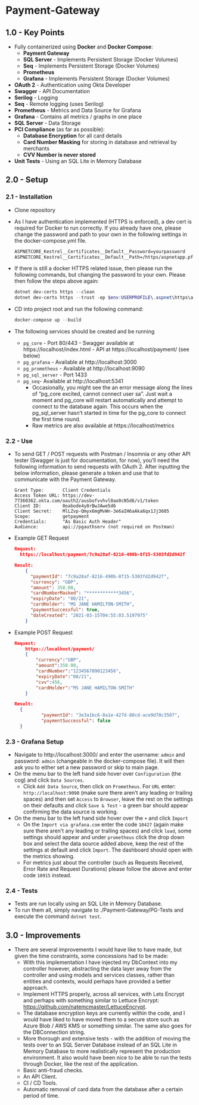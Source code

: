 # Payment-Gateway

## 1.0 - Key Points

* Fully containerized using **Docker** and **Docker Compose**:
  * **Payment Gateway**
  * **SQL Server** - Implements Persistent Storage (Docker Volumes)
  * **Seq** - Implements Persistent Storage (Docker Volumes)
  * **Prometheus**
  * **Grafana** - Implements Persistent Storage (Docker Volumes)
* **OAuth 2** - Authentication using Okta Developer
* **Swagger** - API Documentation
* **Serilog** - Logging 
* **Seq** - Remote logging (uses Serilog)
* **Prometheus** - Metrics and Data Source for Grafana
* **Grafana** - Contains all metrics / graphs in one place
* **SQL Server** - Data Storage
* **PCI Compliance** (as far as possible):
  * **Database Encryption** for all card details
  * **Card Number Masking** for storing in database and retrieval by merchants
  * **CVV Number is never stored**
* **Unit Tests** - Using an SQL Lite in Memory Database

## 2.0 - Setup

### 2.1 - Installation

* Clone repository

* As I have authentication implemented (HTTPS is enforced), a dev cert is required for Docker to run correctly. If you already have one, please change the password and path to your own in the following settings in the docker-compose.yml file.

  ```dockerfile
  ASPNETCORE_Kestrel__Certificates__Default__Password=yourpassword
  ASPNETCORE_Kestrel__Certificates__Default__Path=/https/aspnetapp.pfx
  ```

* If there is still a docker HTTPS related issue, then please run the following commands, but changing the password to your own. Please then follow the steps above again:

  ```powershell
  dotnet dev-certs https --clean
  dotnet dev-certs https --trust -ep $env:USERPROFILE\.aspnet\https\aspnetapp.pfx -p yourpassword
  ```

* CD into project root and run the following command:

  ```powershell
  docker-compose up --build
  ```

* The following services should be created and be running 
  * `pg_core` - Port 80/443 - Swagger available at https://localhost/index.html - API at https://localhost/payment/ (see below)
  * `pg_grafana` - Available at http://localhost:3000
  * `pg_prometheus` - Available at http://localhost:9090
  * `pg_sql_server` - Port 1433
  * `pg_seq`- Available at http://localhost:5341
    * Occasionally, you might see the an error message along the lines of “pg_core excited, cannot connect user sa”. Just wait a moment and pg_core will restart automatically and attempt to connect to the database again. This occurs when the pg_sql_server hasn’t started in time for the pg_core to connect the first time round.
    * Raw metrics are also available at  https://localhost/metrics

### 2.2 - Use

* To send GET / POST requests with Postman / Insomnia or any other API tester (Swagger is just for documentation, for now), you’ll need the following information to send requests with OAuth 2. After inputting the below information, please generate a token and use that to communicate with the Payment Gateway.

  ```
  Grant Type:       Client Credentials
  Access Token URL: https://dev-77360362.okta.com/oauth2/ausbofvvhvl0ao0cN5d6/v1/token
  Client ID:        0oabode4y8rBwJAwe5d6
  Client Secret:    MlLZvp-Qmyx6mgMvWn-3e6aIH6aAka6qx1Jj3605
  Scope:            getpayment
  Credentials:      "As Basic Auth Header"
  Audience:         api://pgauthserv (not required on Postman)
  ```

* Example GET Request

  ```json
  Request: 
  	https://localhost/payment/7c9a28af-8216-490b-8f15-5303fd2d942f
  
  Result: 
      {
        "paymentId": "7c9a28af-8216-490b-8f15-5303fd2d942f",
        "currency": "GBP",
        "amount": 350.00,
        "cardNumberMasked": "************3456",
        "expiryDate": "08/21",
        "cardHolder": "MS JANE HAMILTON-SMITH",
        "paymentSuccessful": true,
        "dateCreated": "2021-03-15T04:55:03.5197975"
      }
  ```

* Example POST Request

  ```json
  Request:
      https://localhost/payment/
      {
          "currency":"GBP",
          "amount":350.00,
          "cardNumber":"1234567890123456",
          "expiryDate":"08/21",
          "cvv":456,
          "cardHolder":"MS JANE HAMILTON-SMITH"
      }
  
  Result:
  	{
    		"paymentId": "3e3a1bc6-8a1e-427d-80cd-ace9d70c3507",
    		"paymentSuccessful": false
  	}
  ```

### 2.3 - Grafana Setup

* Navigate to http://localhost:3000/ and enter the username: `admin` and  password: `admin` (changeable in the docker-compose file). It will then ask you to either set a new password or skip to main page.
* On the menu bar to the left hand side hover over `Configuration` (the cog) and click `Data Sources`.
  * Click `Add Data Source`, then click on `Prometheus`. For `URL` enter: `http://localhost:9090` (make sure there aren’t any leading or trailing spaces) and then set `Access` to `Browser`, leave the rest on the settings on their defaults and click `Save & Test` - a green bar should appear confirming the data source is working.
* On the menu bar to the left hand side hover over the `+` and click `Import`
  * On the `Import via grafana.com`  enter the code `10427` (again make sure there aren’t any leading or trailing spaces)  and click `load`, some settings should appear and under `prometheus` click the drop down box and select the data source added above, keep the rest of the settings at default and click `Import`. The dashboard should open with the metrics showing. 
  * For metrics just about the controller (such as Requests Received, Error Rate and Request Durations) please follow the above and enter code `10915` instead.

### 2.4 - Tests
* Tests are run locally using an SQL Lite in Memory Database.
* To run them all, simply navigate to ./Payment-Gateway/PG-Tests and execute the command `dotnet test`.

## 3.0 - Improvements

* There are several improvements I would have like to have made, but given the time constraints, some concessions had to be made:
  * With this implementation I have injected my DbContext into my controller however, abstracting the data layer away from the controller and using models and services classes, rather than entities and contexts, would perhaps have provided a better approach.
  * Implement HTTPS properly, across all services, with Lets Encrypt and perhaps with something similar to Lettuce Encrypt: https://github.com/natemcmaster/LettuceEncrypt.
  * The database encryption keys are currently within the code, and I would have liked to have moved them to a secure store such as Azure Blob / AWS KMS or something similar. The same also goes for the DBConnection string.
  * More thorough and extensive tests - with the addition of moving the tests over to an SQL Server Database instead of an SQL Lite in Memory Database to more realistically represent the production environment. It also would have been nice to be able to run the tests through Docker, like the rest of the application.
  * Basic anti-fraud checks.
  * An API Client.
  * CI / CD Tools.
  * Automatic removal of card data from the database after a certain period of time.
